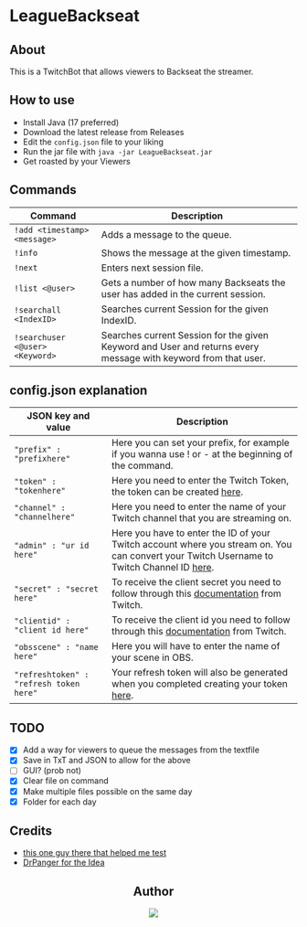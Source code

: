 # LeagueBackseat

## About

This is a TwitchBot that allows viewers to Backseat the streamer.

## How to use

- Install Java (17 preferred)
- Download the latest release from Releases
- Edit the `config.json` file to your liking
- Run the jar file with `java -jar LeagueBackseat.jar`
- Get roasted by your Viewers

## Commands
| Command | Description |
| ------- | ----------- |
| `!add <timestamp> <message>` | Adds a message to the queue.|
| `!info` | Shows the message at the given timestamp.|
| `!next` | Enters next session file.|
| `!list <@user>` | Gets a number of how many Backseats the user has added in the current session.|
| `!searchall <IndexID>` | Searches current Session for the given IndexID.|
| `!searchuser <@user> <Keyword>` | Searches current Session for the given Keyword and User and returns every message with keyword from that user.|

## config.json explanation
| JSON key and value | Description |
| ------------------ | ----------- | 
| `"prefix" : "prefixhere"` | Here you can set your prefix, for example if you wanna use ! or - at the beginning of the command.|
| `"token" : "tokenhere"` | Here you need to enter the Twitch Token, the token can be created [here](https://twitchtokengenerator.com/).|
| `"channel" : "channelhere"` | Here you need to enter the name of your Twitch channel that you are streaming on. <br> |
| `"admin" : "ur id here"` | Here you have to enter the ID of your Twitch account where you stream on. You can convert your Twitch Username to Twitch Channel ID [here](https://www.streamweasels.com/tools/convert-twitch-username-to-user-id/).|
| `"secret" : "secret here"` | To receive the client secret you need to follow through this [documentation](https://dev.twitch.tv/docs/authentication/register-app/) from Twitch.|
| `"clientid" : "client id here"` | To receive the client id you need to follow through this [documentation](https://dev.twitch.tv/docs/authentication/register-app/) from Twitch.|
| `"obsscene" : "name here"` | Here you will have to enter the name of your scene in OBS.|
| `"refreshtoken" : "refresh token here"` | Your refresh token will also be generated when you completed creating your token [here](https://twitchtokengenerator.com/).|

## TODO

- [X] Add a way for viewers to queue the messages from the textfile
- [X] Save in TxT and JSON to allow for the above
- [ ] GUI? (prob not)
- [X] Clear file on command
- [X] Make multiple files possible on the same day
- [X] Folder for each day

## Credits

- [this one guy there that helped me test](https://www.discordapp.com/users/294910497499774976)
- [DrPanger for the Idea](https://www.twitch.tv/drpanger)

<div align="center">

## Author

  <a href="https://www.discordapp.com/users/202740603790819328" >
   <img src="https://lanyard.kyrie25.me/api/202740603790819328?waveColor=8B8BFA&waveSpotifyColor=B48EF7&gradient=7E37F9-B48EF7-E568C4&imgStyle=square"  />
  </a>
</div>
